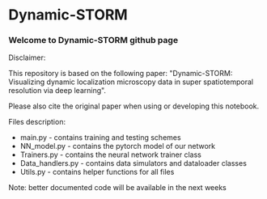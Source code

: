# Dynamic-STORM
### Welcome to Dynamic-STORM github page
Disclaimer:

This repository is based on the following paper: "Dynamic-STORM: Visualizing dynamic localization microscopy data in super spatiotemporal resolution via deep learning".

Please also cite the original paper when using or developing this notebook.

Files description:
* main.py - contains training and testing schemes
* NN_model.py - contains the pytorch model of our network
* Trainers.py - contains the neural network trainer class
* Data_handlers.py - contains data simulators and dataloader classes
* Utils.py - contains helper functions for all files

Note: better documented code will be available in the next weeks
